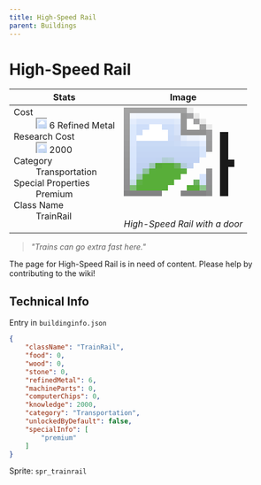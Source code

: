 ```yaml
---
title: High-Speed Rail
parent: Buildings
---
```

# High-Speed Rail

[//]: # (Pre-generated content)
<table><thead><tr><th>Stats</th><th>Image</th></tr></thead><tbody><tr><td><dl><dt>Cost</dt><dd><div class="resource-icon"><img style="object-position: -795px -775px;" src="https://tfe2-wiki.github.io/assets/sprites.png"></div> 6 Refined Metal</dd><dt>Research Cost</dt><dd><div class="resource-icon"><img style="object-position: -268px -522px;" src="https://tfe2-wiki.github.io/assets/sprites.png"></div> 2000</dd><dt>Category</dt><dd>Transportation</dd><dt>Special Properties</dt><dd>Premium</dd><dt>Class Name</dt><dd>TrainRail</dd></dl></td><td><style>.building-image {width: 200px;height: 200px;overflow: hidden;position: relative;}.building-image img {image-rendering: pixelated;object-fit: none;transform: scale(10);transform-origin: left top;position: absolute;left: 0;top: 0;}.resource-image {width: 200px;height: 200px;overflow: hidden;position: relative;}.resource-image img {image-rendering: pixelated;object-fit: none;transform: scale(20);transform-origin: left top;position: absolute;left: 0;top: 0;}.building-icon {width: 20px;height: 20px;overflow: hidden;position: relative;display: inline-block;}.building-icon img {image-rendering: pixelated;object-fit: none;transform: scale(1);transform-origin: left top;position: absolute;left: 0;top: 0;}.resource-icon {width: 20px;height: 20px;overflow: hidden;position: relative;display: inline-block;}.resource-icon img {image-rendering: pixelated;object-fit: none;transform: scale(2);transform-origin: left top;position: absolute;left: 0;top: 0;}</style><div class="building-image"><img style="object-position: -728px -713px;" src="https://tfe2-wiki.github.io/assets/sprites.png" alt="High-Speed Rail Back"><img style="object-position: -706px -713px;" src="https://tfe2-wiki.github.io/assets/sprites.png" alt="High-Speed Rail"></div><i>High-Speed Rail with a door</i></td></tr></tbody></table><blockquote><i>"Trains can go extra fast here."</i></blockquote>

The page for High-Speed Rail is in need of content. Please help by contributing to the wiki!

## Technical Info
Entry in `buildinginfo.json`

```json
{
    "className": "TrainRail",
    "food": 0,
    "wood": 0,
    "stone": 0,
    "refinedMetal": 6,
    "machineParts": 0,
    "computerChips": 0,
    "knowledge": 2000,
    "category": "Transportation",
    "unlockedByDefault": false,
    "specialInfo": [
        "premium"
    ]
}
```

Sprite: `spr_trainrail`

